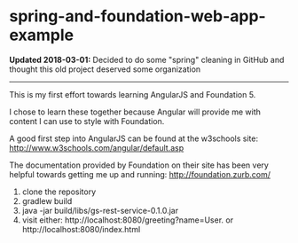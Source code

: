 # spring-and-foundation-web-app-example

**Updated 2018-03-01:** Decided to do some "spring" cleaning in GitHub and thought this old project deserved some organization
___
This is my first effort towards learning AngularJS and Foundation 5.

I chose to learn these together because Angular will provide me with content I can use to style with Foundation.

A good first step into AngularJS can be found at the w3schools site:
http://www.w3schools.com/angular/default.asp

The documentation provided by Foundation on their site has been very helpful towards getting me up and running:
http://foundation.zurb.com/

1) clone the repository
2) gradlew build
3) java -jar build/libs/gs-rest-service-0.1.0.jar
4) visit either:
    http://localhost:8080/greeting?name=User.
    or
    http://localhost:8080/index.html
